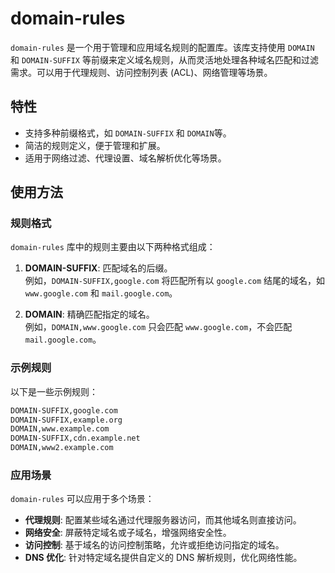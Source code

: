 # domain-rules

`domain-rules` 是一个用于管理和应用域名规则的配置库。该库支持使用 `DOMAIN` 和 `DOMAIN-SUFFIX` 等前缀来定义域名规则，从而灵活地处理各种域名匹配和过滤需求。可以用于代理规则、访问控制列表 (ACL)、网络管理等场景。

## 特性

- 支持多种前缀格式，如 `DOMAIN-SUFFIX` 和 `DOMAIN`等。
- 简洁的规则定义，便于管理和扩展。
- 适用于网络过滤、代理设置、域名解析优化等场景。

## 使用方法

### 规则格式

`domain-rules` 库中的规则主要由以下两种格式组成：

1. **DOMAIN-SUFFIX**: 匹配域名的后缀。  
   例如，`DOMAIN-SUFFIX,google.com` 将匹配所有以 `google.com` 结尾的域名，如 `www.google.com` 和 `mail.google.com`。

2. **DOMAIN**: 精确匹配指定的域名。  
   例如，`DOMAIN,www.google.com` 只会匹配 `www.google.com`，不会匹配 `mail.google.com`。

### 示例规则

以下是一些示例规则：

```bash
DOMAIN-SUFFIX,google.com
DOMAIN-SUFFIX,example.org
DOMAIN,www.example.com
DOMAIN-SUFFIX,cdn.example.net
DOMAIN,www2.example.com
```

### 应用场景

`domain-rules` 可以应用于多个场景：

- **代理规则**: 配置某些域名通过代理服务器访问，而其他域名则直接访问。
- **网络安全**: 屏蔽特定域名或子域名，增强网络安全性。
- **访问控制**: 基于域名的访问控制策略，允许或拒绝访问指定的域名。
- **DNS 优化**: 针对特定域名提供自定义的 DNS 解析规则，优化网络性能。
